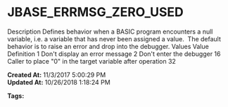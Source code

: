# JBASE_ERRMSG_ZERO_USED

Description Defines behavior when a BASIC program encounters a null variable, i.e. a variable that has never been assigned a value.  The default behavior is to raise an error and drop into the debugger. Values Value Definition 1 Don't display an error message 2 Don't enter the debugger 16 Caller to place "0" in the target variable after operation 32  

**Created At:** 11/3/2017 5:00:29 PM  
**Updated At:** 10/26/2018 1:18:24 PM  

**Tags:**
<badge text='error messages' vertical='middle' />
